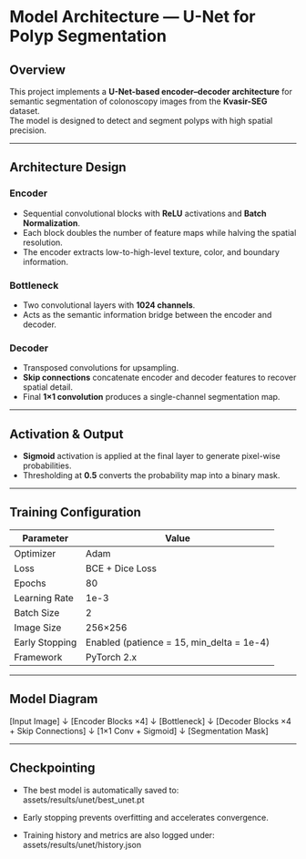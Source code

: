 # Model Architecture — U-Net for Polyp Segmentation

## Overview
This project implements a **U-Net-based encoder–decoder architecture** for semantic segmentation of colonoscopy images from the **Kvasir-SEG** dataset.  
The model is designed to detect and segment polyps with high spatial precision.

---

## Architecture Design

### Encoder
- Sequential convolutional blocks with **ReLU** activations and **Batch Normalization**.  
- Each block doubles the number of feature maps while halving the spatial resolution.  
- The encoder extracts low-to-high-level texture, color, and boundary information.

### Bottleneck
- Two convolutional layers with **1024 channels**.  
- Acts as the semantic information bridge between the encoder and decoder.

### Decoder
- Transposed convolutions for upsampling.  
- **Skip connections** concatenate encoder and decoder features to recover spatial detail.  
- Final **1×1 convolution** produces a single-channel segmentation map.

---

## Activation & Output
- **Sigmoid** activation is applied at the final layer to generate pixel-wise probabilities.  
- Thresholding at **0.5** converts the probability map into a binary mask.

---

## Training Configuration

| Parameter | Value |
|------------|-------|
| Optimizer | Adam |
| Loss | BCE + Dice Loss |
| Epochs | 80 |
| Learning Rate | 1e-3 |
| Batch Size | 2 |
| Image Size | 256×256 |
| Early Stopping | Enabled (patience = 15, min_delta = 1e-4) |
| Framework | PyTorch 2.x |

---

## Model Diagram

[Input Image]
↓
[Encoder Blocks ×4]
↓
[Bottleneck]
↓
[Decoder Blocks ×4 + Skip Connections]
↓
[1×1 Conv + Sigmoid]
↓
[Segmentation Mask]

---

## Checkpointing
- The best model is automatically saved to:
assets/results/unet/best_unet.pt

- Early stopping prevents overfitting and accelerates convergence.  
- Training history and metrics are also logged under:
assets/results/unet/history.json